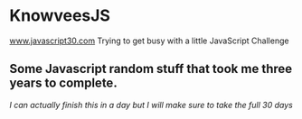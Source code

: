 # KnowveesJS
www.javascript30.com
Trying to get busy with a little JavaScript Challenge

## Some Javascript random stuff that took me three years to complete. 
_I can actually finish this in a day but I will make sure to take the full 30 days_